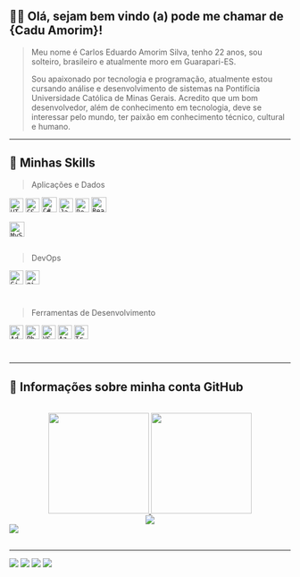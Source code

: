## 🧑‍💻 Olá, sejam bem vindo (a) pode me chamar de <strong>{Cadu Amorim}!</strong>

> Meu nome é Carlos Eduardo Amorim Silva, tenho 22 anos, sou solteiro, brasileiro e atualmente moro em Guarapari-ES. <p> Sou apaixonado por tecnologia e programação, atualmente estou cursando análise e desenvolvimento de sistemas na Pontifícia Universidade Católica de Minas Gerais. Acredito que um bom desenvolvedor, além de conhecimento em tecnologia, deve se interessar pelo mundo, ter paixão em conhecimento técnico, cultural e humano.

---

## 🚀 Minhas Skills

> Aplicações e Dados

  <code><img height="25" src="https://img.shields.io/badge/HTML-239120?style=for-the-badge&logo=html5&logoColor=white" alt="HTML5"/></code>
  <code><img height="25" src="https://img.shields.io/badge/CSS-239120?&style=for-the-badge&logo=css3&logoColor=white" alt="CSS"/></code>
  <code><img height="27" src="https://img.shields.io/badge/C%23-239120?style=for-the-badge&logo=c-sharp&logoColor=white" alt="C#"/></code>
  <code><img height="25" src="https://img.shields.io/badge/JavaScript-F7DF1E?style=for-the-badge&logo=javascript&logoColor=black" alt="Javascript"/></code>
  <code><img height="25" src="https://img.shields.io/badge/Bootstrap-563D7C?style=for-the-badge&logo=bootstrap&logoColor=white" alt="Bootstrap"/></code>
  <code><img height="27" src="https://img.shields.io/badge/React-20232A?style=for-the-badge&logo=react&logoColor=61DAFB" alt="React"/></code>  <p>
  <code><img height="27" src="https://img.shields.io/badge/MySQL-00000F?style=for-the-badge&logo=mysql&logoColor=white" alt="MySQL"/></code>

##

> DevOps

  <code><img height="25" src="https://img.shields.io/badge/GitHub-100000?style=for-the-badge&logo=github&logoColor=white" alt="GitHub"/></code>
  <code><img height="25" src="https://cdn.jsdelivr.net/gh/devicons/devicon/icons/git/git-original.svg" alt="git"/></code>

#

> Ferramentas de Desenvolvimento

  <code><img height="25" src="https://cdn.jsdelivr.net/gh/devicons/devicon/icons/xd/xd-plain.svg" alt="AdobeXD"/></code>
  <code><img height="25" src="https://cdn.jsdelivr.net/gh/devicons/devicon/icons/photoshop/photoshop-plain.svg" alt="Photoshop"/></code>
  <code><img height="25" src="https://cdn.jsdelivr.net/gh/devicons/devicon/icons/vscode/vscode-original.svg" alt="VSCODE"/></code>
  <code><img height="25" src="https://cdn.jsdelivr.net/gh/devicons/devicon/icons/azure/azure-original.svg" alt="Azure"/></code> 
  <code><img height="25" src="https://cdn.jsdelivr.net/gh/devicons/devicon/icons/trello/trello-plain.svg" alt="Trello"/></code>

#

---

## 📑 Informações sobre minha conta GitHub

<br>
<div align="center"> 
  <a href="https://github.com/caduamorim">
  <img height="180em" src="https://github-readme-stats.vercel.app/api?username=caduamorim&show_icons=true&theme=merko&include_all_commits=true&count_private=true"/>
  <img height="180em" src="https://github-readme-stats.vercel.app/api/top-langs/?username=caduamorim&layout=compact&langs_count=7&theme=merko"/>
</div>
  
<div align="center">
  <a href="https://github.com/caduamorim/github-profile-views-counter">
  <img src="https://komarev.com/ghpvc/?username=your-github-caduamorim&color=orange"></a>  
</div>
  
<div>
<a href="https://github.com/caduamorim/github-readme-activity-graph"><img src="https://activity-graph.herokuapp.com/graph?username=caduamorim&bg_color=0D1117&color=91b303&line=62ab7f&point=FFFFFF&hide_border=true"/> </a>
</div>
  
##

---

<div> 
  <a href="https://www.instagram.com/caduamorimm/" target="_blank"><img src="https://img.shields.io/badge/-Instagram-%23E4405F?style=for-the-badge&logo=instagram&logoColor=white" target="_blank"></a>
  <a href = "mailto:amorimm.dev@gmail.com"><img src="https://img.shields.io/badge/-Gmail-%23333?style=for-the-badge&logo=gmail&logoColor=white" target="_blank"></a>
  <a href="https://www.linkedin.com/in/carlos-eduardo-amorim-silva-34583b214/" target="_blank"><img src="https://img.shields.io/badge/-LinkedIn-%230077B5?style=for-the-badge&logo=linkedin&logoColor=white" target="_blank"></a>
  <a href="https://dev.to/caduamorim" target="_blank"><img src="https://img.shields.io/badge/dev.to-0A0A0A?style=for-the-badge&logo=dev.to&logoColor=white" target="_blank"></a>
</div>


  

